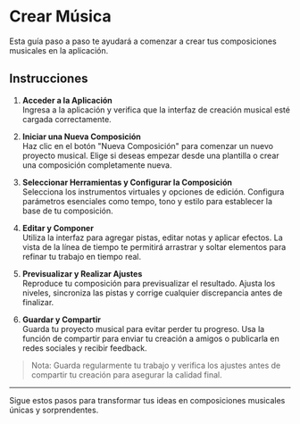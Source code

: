 # Crear Música

Esta guía paso a paso te ayudará a comenzar a crear tus composiciones musicales en la aplicación.

## Instrucciones

1. **Acceder a la Aplicación**  
   Ingresa a la aplicación y verifica que la interfaz de creación musical esté cargada correctamente.

2. **Iniciar una Nueva Composición**  
   Haz clic en el botón "Nueva Composición" para comenzar un nuevo proyecto musical. Elige si deseas empezar desde una plantilla o crear una composición completamente nueva.

3. **Seleccionar Herramientas y Configurar la Composición**  
   Selecciona los instrumentos virtuales y opciones de edición. Configura parámetros esenciales como tempo, tono y estilo para establecer la base de tu composición.

4. **Editar y Componer**  
   Utiliza la interfaz para agregar pistas, editar notas y aplicar efectos. La vista de la línea de tiempo te permitirá arrastrar y soltar elementos para refinar tu trabajo en tiempo real.

5. **Previsualizar y Realizar Ajustes**  
   Reproduce tu composición para previsualizar el resultado. Ajusta los niveles, sincroniza las pistas y corrige cualquier discrepancia antes de finalizar.

6. **Guardar y Compartir**  
   Guarda tu proyecto musical para evitar perder tu progreso. Usa la función de compartir para enviar tu creación a amigos o publicarla en redes sociales y recibir feedback.

> Nota: Guarda regularmente tu trabajo y verifica los ajustes antes de compartir tu creación para asegurar la calidad final.

---
Sigue estos pasos para transformar tus ideas en composiciones musicales únicas y sorprendentes.